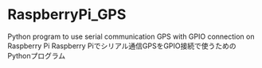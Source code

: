 # RaspberryPi_GPS
Python program to use serial communication GPS with GPIO connection on Raspberry Pi
Raspberry Piでシリアル通信GPSをGPIO接続で使うためのPythonプログラム
